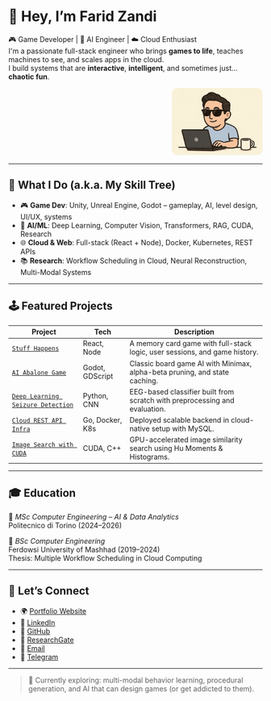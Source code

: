 # 👋 Hey, I’m Farid Zandi

🎮 Game Developer | 🧠 AI Engineer | ☁️ Cloud Enthusiast  
I'm a passionate full-stack engineer who brings **games to life**, teaches machines to see, and scales apps in the cloud.  
I build systems that are **interactive**, **intelligent**, and sometimes just... **chaotic fun**.

<p align="right">
  <img src="./farid-zandi-coding.gif" alt="Farid Coding" width="180" style="border-radius: 10px;" />
</p>


---

## 🔧 What I Do (a.k.a. My Skill Tree)

- 🎮 **Game Dev**: Unity, Unreal Engine, Godot – gameplay, AI, level design, UI/UX, systems
- 🧠 **AI/ML**: Deep Learning, Computer Vision, Transformers, RAG, CUDA, Research
- 🌐 **Cloud & Web**: Full-stack (React + Node), Docker, Kubernetes, REST APIs
- 📚 **Research**: Workflow Scheduling in Cloud, Neural Reconstruction, Multi-Modal Systems

---

## 🕹️ Featured Projects

| Project | Tech | Description |
|--------|------|-------------|
| [`Stuff Happens`](https://github.com/faridmmz/stuff-happens-card-game) | React, Node | A memory card game with full-stack logic, user sessions, and game history. |
| [`AI Abalone Game`](https://github.com/faridmmz/AI-Abalone-Game-Project) | Godot, GDScript | Classic board game AI with Minimax, alpha-beta pruning, and state caching. |
| [`Deep Learning Seizure Detection`](https://github.com/faridmmz/Computational-Intelligence-Deep-Learning-Project) | Python, CNN | EEG-based classifier built from scratch with preprocessing and evaluation. |
| [`Cloud REST API Infra`](https://github.com/faridmmz/Cloud-Computing-Project) | Go, Docker, K8s | Deployed scalable backend in cloud-native setup with MySQL. |
| [`Image Search with CUDA`](https://github.com/faridmmz/Image-Search-CUDA) | CUDA, C++ | GPU-accelerated image similarity search using Hu Moments & Histograms. |

---

## 🎓 Education

📍 *MSc Computer Engineering – AI & Data Analytics*  
Politecnico di Torino (2024–2026)

📍 *BSc Computer Engineering*  
Ferdowsi University of Mashhad (2019–2024)  
Thesis: Multiple Workflow Scheduling in Cloud Computing

---

## 🔗 Let’s Connect

- 🌍 [Portfolio Website](https://faridmmz.github.io)
- 💼 [LinkedIn](https://linkedin.com/in/faridreza-momtazandi)
- 🐙 [GitHub](https://github.com/faridmmz)
- 🧠 [ResearchGate](https://www.researchgate.net/profile/Faridreza-Momtaz-Zandi)
- 💌 [Email](mailto:faridmmz79@gmail.com)
- 💬 [Telegram](https://t.me/farid_mmz)

---

> 🧪 Currently exploring: multi-modal behavior learning, procedural generation, and AI that can design games (or get addicted to them).

